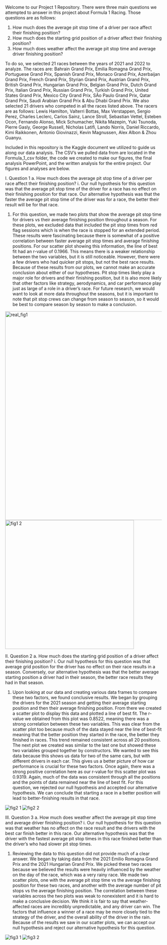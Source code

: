 Welcome to our Project 1 Repository. There were three main questions we attempted to answer in this project about Formula 1 Racing. Those questions are as follows: 

1.	How much does the average pit stop time of a driver 
per race affect their finishing position? 
2.	 How much does the starting grid position of a driver 
affect their finishing position?
3.	 How much does weather affect the average pit stop 
time and average driver finishing position?

To do so, we selected 21 races between the years of 2021 and 2022 to analyze. The races are: 
Bahrain Grand Prix, Emilia Romagna Grand Prix, Portuguese Grand Prix, Spanish Grand Prix, Monaco Grand Prix, Azerbaijan Grand Prix, French Grand Prix, Styrian Grand Prix, Austrian Grand Prix, British Grand Prix, Hungarian Grand Prix, Belgian Grand Prix, Dutch Grand Prix, Italian Grand Prix, Russian Grand Prix, Turkish Grand Prix, United States Grand Prix, Mexico City Grand Prix, SÃo Paulo Grand Prix, Qatar Grand Prix, Saudi Arabian Grand Prix & Abu Dhabi Grand Prix. 
We also selected 21 drivers who competed in all the races listed above. The racers are as follows: 
Lewis Hamilton, Valterri Bottas, Max Verstappen, Sergio Perez, Charles Leclerc, Carlos Sainz, Lance Stroll, Sebastian Vettel, Esteben Ocon, Fernando Alonso, Mick Schumacher, Nikita Mazepin, Yuki Tsunoda, Pierre Gasly, George Russell, Nicholas Latifi, Lando Norris, Daniel Riccardo, Kimi Raikkonen, Antonio Giovinazzi, Kevin Magnussen, Alex Albon & Zhou Guanyu. 


Included in this repository is the Kaggle document we utilized to guide us along our data analysis. The CSV’s we pulled data from are located in the Formula_1_csv folder, the code we created to make our figures, the final analysis PowerPoint, and the written analysis for the entire project.  Our figures and analyses are below.


I.	Question 1
a.	How much does the average pit stop time of a driver per race affect their finishing position?
i.	Our null hypothesis for this question was that the average pit stop time of the driver for a race has no effect on their finishing position for that race. Our     alternative hypothesis was that the faster the average pit stop time of the driver was for a race, the better their result will be for that race. 
1.	For this question, we made two plots that show the average pit stop time for drivers vs their average finishing position throughout a season. For these plots,    we excluded data that included the pit stop times from red flag sessions which is when the race is stopped for an extended period. These results were fascinating    because there is somewhat of a positive correlation between faster average pit stop times and average finishing positions. For our scatter plot showing this          information, the line of best fit had an r-value of 0.1966. This means there is a weaker relationship between the two variables, but it is still noticeable.          However, there were a few drivers who had quicker pit stops, but not the best race results. Because of these results from our plots, we cannot make an accurate      conclusion about either of our hypotheses. Pit stop times likely play a major role for drivers and their finishing position, but it is also more likely that other factors like strategy, aerodynamics, and car performance play just as large of a role in a driver’s race. For future research, we would want to look at more data throughout the seasons, but it is important to note that pit stop crews can change from season to season, so it would be best to compare season by season to make a conclusion. 


<img width="670" alt="real_fig1" src="https://user-images.githubusercontent.com/124079708/231049534-9f9371b4-43ec-467a-9bb7-4d01b817d501.png">
<img width="414" alt="fig1 2" src="https://user-images.githubusercontent.com/124079708/231049754-8485fefd-124b-42b1-8d45-b2fca71f71db.png">


II.	Question 2
a.	How much does the starting grid position of a driver affect their finishing position?
i.	Our null hypothesis for this question was that average grid position for the driver has no effect on their race results in a season. Conversely, our alternative hypothesis was that the better average starting position a driver had in their season, the better race results they had in that season. 
1.	Upon looking at our data and creating various data frames to compare these two factors, we found conclusive results. We began by grouping the drivers for the 2021 season and getting their average starting position and then their average finishing position. From there we created a scatter plot to display this data and plotted a line of best fit. The r-value we obtained from this plot was 0.8522, meaning there was a strong correlation between these two variables. This was clear from the scatter plot too because much of the data stayed near the line of best-fit meaning that the better position they started in the race, the better they finished in races. This trend remained consistent across all 20 positions. The next plot we created was similar to the last one but showed these two variables grouped together by constructors. We wanted to see this data because this shows us data for two of the same cars, but with different drivers in each car. This gives us a better picture of how car performance is crucial for these two factors. Once again, there was a strong positive correlation here as our r-value for this scatter plot was 0.9319. Again, much of the data was consistent through all the positions and the points of data remained near the line of best fit. For this question, we rejected our null hypothesis and accepted our alternative hypothesis. We can conclude that starting a race in a better position will lead to better-finishing results in that race. 

![fig2 1](https://user-images.githubusercontent.com/124079708/231049964-e412eea3-349b-43be-8308-1d04a987c506.png)
![fig2 2](https://user-images.githubusercontent.com/124079708/231049977-8d6cd2f0-4211-4153-908f-87dda967d2e6.png)


III.	Question 3
a.	How much does weather affect the average pit stop time and average driver finishing position?
i.	Our null hypothesis for this question was that weather has no affect on the race result and the drivers with the best car finish better in this race. Our alternative hypothesis was that the driver with the fastest average pit stop times in this race finished better than the driver’s who had slower pit stop times. 
1.	Reviewing the data to this question did not provide much of a clear answer. We began by taking data from the 2021 Emilio Romagna Grand Prix and the 2021 Hungarian Grand Prix. We picked these two races because we believed the results were heavily influenced by the weather on the day of the race, which was a very rainy race. We made two scatter plots, one with the average pit stop time vs the average finishing position for these two races, and another with the average number of pit stops vs the average finishing position. The correlation between these variables across the two plots was weak to nonexistent and it is hard to make a conclusive decision. We think it is fair to say that weather-affected races are incredibly unpredictable, and any driver can win. The factors that influence a winner of a race may be more closely tied to the strategy of the driver, and the overall ability of the driver in the rain. Because of the results we saw in our scatter plots, we can accept our null hypothesis and reject our alternative hypothesis for this question. 

![fig3 1](https://user-images.githubusercontent.com/124079708/231050014-6484951a-5ddd-4c78-b539-7467dd27f8d7.png)
![fig3 2](https://user-images.githubusercontent.com/124079708/231050018-42f0edeb-0e17-47d8-bbbf-ef9ca6533f8a.png)









